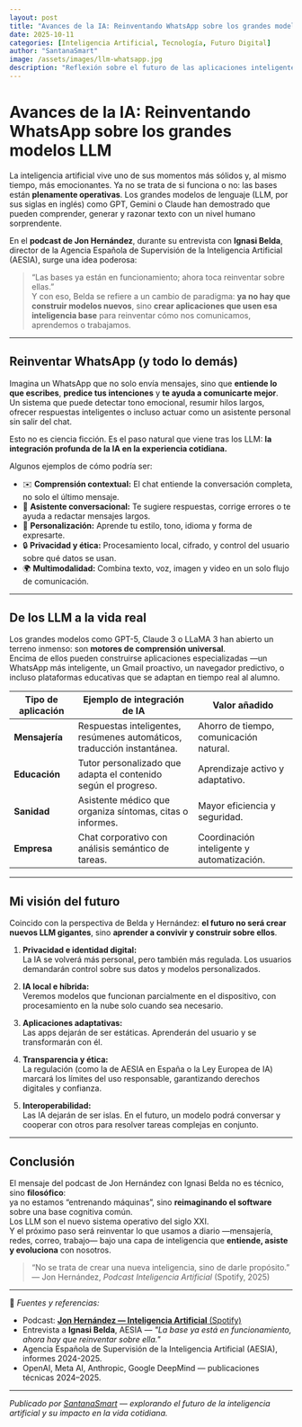 ```yaml
---
layout: post
title: "Avances de la IA: Reinventando WhatsApp sobre los grandes modelos LLM"
date: 2025-10-11
categories: [Inteligencia Artificial, Tecnología, Futuro Digital]
author: "SantanaSmart"
image: /assets/images/llm-whatsapp.jpg
description: "Reflexión sobre el futuro de las aplicaciones inteligentes tras la base sólida de los grandes modelos de lenguaje. Inspirado en el podcast de Jon Hernández con Ignasi Belda."
---
```


# Avances de la IA: Reinventando WhatsApp sobre los grandes modelos LLM

La inteligencia artificial vive uno de sus momentos más sólidos y, al mismo tiempo, más emocionantes. Ya no se trata de si funciona o no: las bases están **plenamente operativas**. Los grandes modelos de lenguaje (LLM, por sus siglas en inglés) como GPT, Gemini o Claude han demostrado que pueden comprender, generar y razonar texto con un nivel humano sorprendente.

En el **podcast de Jon Hernández**, durante su entrevista con **Ignasi Belda**, director de la Agencia Española de Supervisión de la Inteligencia Artificial (AESIA), surge una idea poderosa:  
> “Las bases ya están en funcionamiento; ahora toca reinventar sobre ellas.”  
Y con eso, Belda se refiere a un cambio de paradigma: **ya no hay que construir modelos nuevos**, sino **crear aplicaciones que usen esa inteligencia base** para reinventar cómo nos comunicamos, aprendemos o trabajamos.

---

## Reinventar WhatsApp (y todo lo demás)

Imagina un WhatsApp que no solo envía mensajes, sino que **entiende lo que escribes**, **predice tus intenciones** y **te ayuda a comunicarte mejor**.  
Un sistema que puede detectar tono emocional, resumir hilos largos, ofrecer respuestas inteligentes o incluso actuar como un asistente personal sin salir del chat.

Esto no es ciencia ficción. Es el paso natural que viene tras los LLM: **la integración profunda de la IA en la experiencia cotidiana.**

Algunos ejemplos de cómo podría ser:

- ✉️ **Comprensión contextual:** El chat entiende la conversación completa, no solo el último mensaje.  
- 🤖 **Asistente conversacional:** Te sugiere respuestas, corrige errores o te ayuda a redactar mensajes largos.  
- 🧠 **Personalización:** Aprende tu estilo, tono, idioma y forma de expresarte.  
- 🔒 **Privacidad y ética:** Procesamiento local, cifrado, y control del usuario sobre qué datos se usan.  
- 🌍 **Multimodalidad:** Combina texto, voz, imagen y video en un solo flujo de comunicación.

---

## De los LLM a la vida real

Los grandes modelos como GPT-5, Claude 3 o LLaMA 3 han abierto un terreno inmenso: son **motores de comprensión universal**.  
Encima de ellos pueden construirse aplicaciones especializadas —un WhatsApp más inteligente, un Gmail proactivo, un navegador predictivo, o incluso plataformas educativas que se adaptan en tiempo real al alumno.

| Tipo de aplicación | Ejemplo de integración de IA | Valor añadido |
|--------------------|------------------------------|----------------|
| **Mensajería** | Respuestas inteligentes, resúmenes automáticos, traducción instantánea. | Ahorro de tiempo, comunicación natural. |
| **Educación** | Tutor personalizado que adapta el contenido según el progreso. | Aprendizaje activo y adaptativo. |
| **Sanidad** | Asistente médico que organiza síntomas, citas o informes. | Mayor eficiencia y seguridad. |
| **Empresa** | Chat corporativo con análisis semántico de tareas. | Coordinación inteligente y automatización. |

---

## Mi visión del futuro

Coincido con la perspectiva de Belda y Hernández: **el futuro no será crear nuevos LLM gigantes**, sino **aprender a convivir y construir sobre ellos**.

1. **Privacidad e identidad digital:**  
   La IA se volverá más personal, pero también más regulada. Los usuarios demandarán control sobre sus datos y modelos personalizados.

2. **IA local e híbrida:**  
   Veremos modelos que funcionan parcialmente en el dispositivo, con procesamiento en la nube solo cuando sea necesario.

3. **Aplicaciones adaptativas:**  
   Las apps dejarán de ser estáticas. Aprenderán del usuario y se transformarán con él.

4. **Transparencia y ética:**  
   La regulación (como la de AESIA en España o la Ley Europea de IA) marcará los límites del uso responsable, garantizando derechos digitales y confianza.

5. **Interoperabilidad:**  
   Las IA dejarán de ser islas. En el futuro, un modelo podrá conversar y cooperar con otros para resolver tareas complejas en conjunto.

---

## Conclusión

El mensaje del podcast de Jon Hernández con Ignasi Belda no es técnico, sino **filosófico**:  
ya no estamos “entrenando máquinas”, sino **reimaginando el software** sobre una base cognitiva común.  
Los LLM son el nuevo sistema operativo del siglo XXI.  
Y el próximo paso será reinventar lo que usamos a diario —mensajería, redes, correo, trabajo— bajo una capa de inteligencia que **entiende, asiste y evoluciona** con nosotros.

> “No se trata de crear una nueva inteligencia, sino de darle propósito.”  
> — Jon Hernández, *Podcast Inteligencia Artificial* (Spotify, 2025)

---

📡 *Fuentes y referencias:*
- Podcast: [**Jon Hernández — Inteligencia Artificial** (Spotify)](https://open.spotify.com/show/5xSOb2o2nqs6Vh8PWB7MoE)  
- Entrevista a **Ignasi Belda**, AESIA — *"La base ya está en funcionamiento, ahora hay que reinventar sobre ella."*  
- Agencia Española de Supervisión de la Inteligencia Artificial (AESIA), informes 2024-2025.  
- OpenAI, Meta AI, Anthropic, Google DeepMind — publicaciones técnicas 2024–2025.  

---

*Publicado por [SantanaSmart](https://santanasmart.github.io) — explorando el futuro de la inteligencia artificial y su impacto en la vida cotidiana.*
